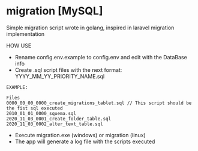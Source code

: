 # migration [MySQL]
Simple migration script wrote in golang, inspired in laravel migration implementation

HOW USE
* Rename config.env.example to config.env and edit with the DataBase info
* Create .sql script files with the next format: YYYY_MM_YY_PRIORITY_NAME.sql
````
EXAMPLE: 

Files
0000_00_00_0000_create_migrations_tablet.sql // This script should be the fist sql executed
2010_01_01_0000_squema.sql
2020_11_03_0001_create_folder_table.sql
2020_11_03_0002_alter_text_table.sql
````
* Execute migration.exe (windows) or migration (linux)
* The app will generate a log file with the scripts executed